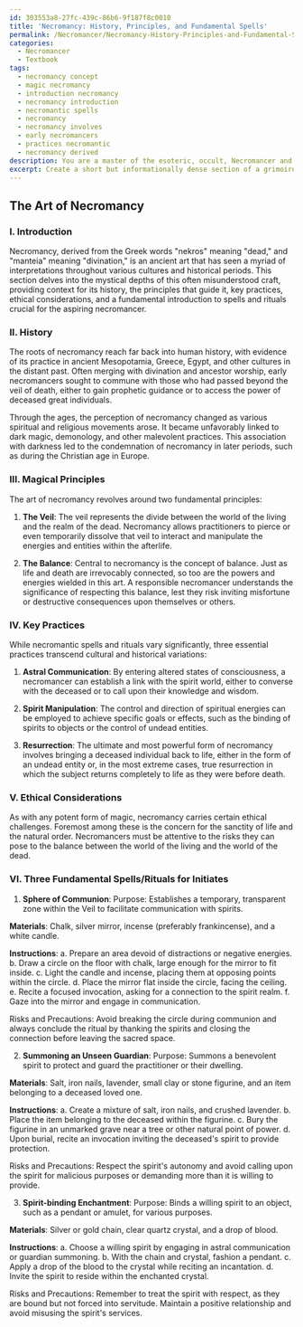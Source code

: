 ```yaml
---
id: 303553a8-27fc-439c-86b6-9f187f8c0010
title: 'Necromancy: History, Principles, and Fundamental Spells'
permalink: /Necromancer/Necromancy-History-Principles-and-Fundamental-Spells/
categories:
  - Necromancer
  - Textbook
tags:
  - necromancy concept
  - magic necromancy
  - introduction necromancy
  - necromancy introduction
  - necromantic spells
  - necromancy
  - necromancy involves
  - early necromancers
  - practices necromantic
  - necromancy derived
description: You are a master of the esoteric, occult, Necromancer and education, you have written many textbooks on the subject in ways that provide students with rich and deep understanding of the subject. You are being asked to write textbook-like sections on a topic and you do it with full context, explainability, and reliability in accuracy to the true facts of the topic at hand, in a textbook style that a student would easily be able to learn from, in a rich, engaging, and contextual way. Always include relevant context (such as formulas and history), related concepts, and in a way that someone can gain deep insights from.
excerpt: Create a short but informationally dense section of a grimoire focused on the art of Necromancy, exploring its history, the magical principles involved, key practices, ethical considerations, and three fundamental spells or rituals for initiates seeking a comprehensive understanding of this occult domain. Remember to describe each spell or ritual with step-by-step instructions and list essential materials required for each, while highlighting any potential risks and precautions for the aspiring Necromancer.
---
```


## The Art of Necromancy

### I. Introduction

Necromancy, derived from the Greek words "nekros" meaning "dead," and "manteia" meaning "divination," is an ancient art that has seen a myriad of interpretations throughout various cultures and historical periods. This section delves into the mystical depths of this often misunderstood craft, providing context for its history, the principles that guide it, key practices, ethical considerations, and a fundamental introduction to spells and rituals crucial for the aspiring necromancer.

### II. History

The roots of necromancy reach far back into human history, with evidence of its practice in ancient Mesopotamia, Greece, Egypt, and other cultures in the distant past. Often merging with divination and ancestor worship, early necromancers sought to commune with those who had passed beyond the veil of death, either to gain prophetic guidance or to access the power of deceased great individuals.

Through the ages, the perception of necromancy changed as various spiritual and religious movements arose. It became unfavorably linked to dark magic, demonology, and other malevolent practices. This association with darkness led to the condemnation of necromancy in later periods, such as during the Christian age in Europe.

### III. Magical Principles

The art of necromancy revolves around two fundamental principles:

1. **The Veil**: The veil represents the divide between the world of the living and the realm of the dead. Necromancy allows practitioners to pierce or even temporarily dissolve that veil to interact and manipulate the energies and entities within the afterlife.

2. **The Balance**: Central to necromancy is the concept of balance. Just as life and death are irrevocably connected, so too are the powers and energies wielded in this art. A responsible necromancer understands the significance of respecting this balance, lest they risk inviting misfortune or destructive consequences upon themselves or others.

### IV. Key Practices

While necromantic spells and rituals vary significantly, three essential practices transcend cultural and historical variations:

1. **Astral Communication**: By entering altered states of consciousness, a necromancer can establish a link with the spirit world, either to converse with the deceased or to call upon their knowledge and wisdom.

2. **Spirit Manipulation**: The control and direction of spiritual energies can be employed to achieve specific goals or effects, such as the binding of spirits to objects or the control of undead entities.

3. **Resurrection**: The ultimate and most powerful form of necromancy involves bringing a deceased individual back to life, either in the form of an undead entity or, in the most extreme cases, true resurrection in which the subject returns completely to life as they were before death.

### V. Ethical Considerations

As with any potent form of magic, necromancy carries certain ethical challenges. Foremost among these is the concern for the sanctity of life and the natural order. Necromancers must be attentive to the risks they can pose to the balance between the world of the living and the world of the dead.

### VI. Three Fundamental Spells/Rituals for Initiates

1. **Sphere of Communion**:
Purpose: Establishes a temporary, transparent zone within the Veil to facilitate communication with spirits.

**Materials**: Chalk, silver mirror, incense (preferably frankincense), and a white candle.

**Instructions**:
a. Prepare an area devoid of distractions or negative energies.
b. Draw a circle on the floor with chalk, large enough for the mirror to fit inside.
c. Light the candle and incense, placing them at opposing points within the circle.
d. Place the mirror flat inside the circle, facing the ceiling.
e. Recite a focused invocation, asking for a connection to the spirit realm.
f. Gaze into the mirror and engage in communication.

Risks and Precautions: Avoid breaking the circle during communion and always conclude the ritual by thanking the spirits and closing the connection before leaving the sacred space.

2. **Summoning an Unseen Guardian**:
Purpose: Summons a benevolent spirit to protect and guard the practitioner or their dwelling.

**Materials**: Salt, iron nails, lavender, small clay or stone figurine, and an item belonging to a deceased loved one.

**Instructions**:
a. Create a mixture of salt, iron nails, and crushed lavender.
b. Place the item belonging to the deceased within the figurine.
c. Bury the figurine in an unmarked grave near a tree or other natural point of power.
d. Upon burial, recite an invocation inviting the deceased's spirit to provide protection.

Risks and Precautions: Respect the spirit's autonomy and avoid calling upon the spirit for malicious purposes or demanding more than it is willing to provide.

3. **Spirit-binding Enchantment**:
Purpose: Binds a willing spirit to an object, such as a pendant or amulet, for various purposes.

**Materials**: Silver or gold chain, clear quartz crystal, and a drop of blood.

**Instructions**:
a. Choose a willing spirit by engaging in astral communication or guardian summoning.
b. With the chain and crystal, fashion a pendant.
c. Apply a drop of the blood to the crystal while reciting an incantation.
d. Invite the spirit to reside within the enchanted crystal.

Risks and Precautions: Remember to treat the spirit with respect, as they are bound but not forced into servitude. Maintain a positive relationship and avoid misusing the spirit's services.
